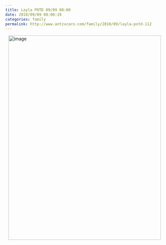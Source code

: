 ```yaml
---
title: Layla POTD 09/09 08:00
date: 2010/09/09 08:00:19
categories: family
permalink: http://www.antzucaro.com/family/2010/09/layla-potd-112
---
```

<img src="http://media.antzucaro.com/uploads/2011/02/IMG_20100909_080019.jpg" width="485px" height="650px" alt="image" style="display: block; margin-right: auto; margin-left: auto;">